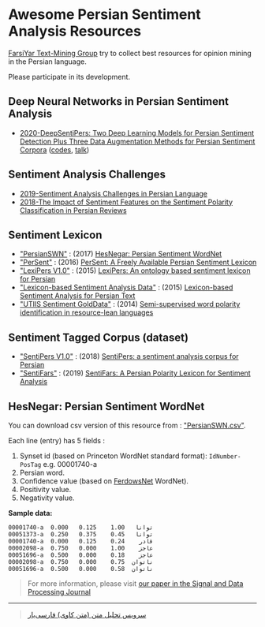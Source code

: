 # Awesome Persian Sentiment Analysis Resources
[FarsiYar Text-Mining Group](https://text-mining.ir) try to collect best resources for opinion mining in the Persian language.


Please participate in its development.

## Deep Neural Networks in Persian Sentiment Analysis
- [2020-DeepSentiPers: Two Deep Learning Models for Persian Sentiment Detection Plus Three Data Augmentation Methods for Persian Sentiment Corpora](https://arxiv.org/abs/2004.05328) ([codes](https://github.com/JoyeBright/DeepSentiPers), [talk](https://www.researchgate.net/publication/338570412_A_Deep_Persian_Sentiment_Analysis_Framework))

## Sentiment Analysis Challenges
- [2019-Sentiment Analysis Challenges in Persian Language](https://arxiv.org/abs/1907.04407)
- [2018-The Impact of Sentiment Features on the Sentiment Polarity Classification in Persian Reviews](https://profdoc.um.ac.ir/articles/a/1064471.pdf)

## Sentiment Lexicon
- ["PersianSWN"](../master/PersianSWN.csv) : (2017) [HesNegar: Persian Sentiment WordNet](http://jsdp.rcisp.ac.ir/article-1-554-fa.pdf)
- ["PerSent"](../master/PerSent.xlsx) : (2016) [PerSent: A Freely Available Persian Sentiment Lexicon](https://link.springer.com/chapter/10.1007/978-3-319-49685-6_28)
- ["LexiPers V1.0"](../master/LexiPersV1.0.zip) : (2015) [LexiPers: An ontology based sentiment lexicon for Persian](https://www.researchgate.net/profile/Pedram_Hosseini2/publication/317057113_LexiPers_An_ontology_based_sentiment_lexicon_for_Persian/links/59235cf3458515e3d409c04e/LexiPers-An-ontology-based-sentiment-lexicon-for-Persian.pdf)
- ["Lexicon-based Sentiment Analysis Data"](../master/Lexicon-based%20Sentiment%20Analysis.zip) : (2015) [Lexicon-based Sentiment Analysis for Persian Text](https://pdfs.semanticscholar.org/5375/aafd8b4ac9c1dc4c7f5f3119304f38c1c785.pdf)
- ["UTIIS Sentiment GoldData"](../master/UTIIS-Sentiment-golddata.zip) : (2014) [Semi-supervised word polarity identification in resource-lean languages](https://www.sciencedirect.com/science/article/pii/S0893608014001269)

## Sentiment Tagged Corpus (dataset)
- ["SentiPers V1.0"](../master/SentiPersV1.0.rar) : (2018) [SentiPers: a sentiment analysis corpus for Persian](https://arxiv.org/ftp/arxiv/papers/1801/1801.07737.pdf)
- ["SentiFars"](../master/Labeled-Sentences.xlsx) : (2019) [SentiFars: A Persian Polarity Lexicon for Sentiment Analysis](https://www.researchgate.net/publication/335877038_SentiFars_A_Persian_Polarity_Lexicon_for_Sentiment_Analysis)

## HesNegar: Persian Sentiment WordNet 
You can download csv version of this resource from : ["PersianSWN.csv"](../master/PersianSWN.csv).


Each line (entry) has 5 fields :
1. Synset id (based on Princeton WordNet standard format): ```IdNumber-PosTag``` e.g. 00001740-a
2. Persian word.
3. Confidence value (based on [FerdowsNet](http://jsdp.rcisp.ac.ir/article-1-554-fa.pdf) WordNet).
4. Positivity value.
5. Negativity value. 


**Sample data:**
```
00001740-a	توانا	1.00	0.125	0.000
00051373-a	توانا	0.45	0.375	0.250
00001740-a	قادر	0.24	0.125	0.000
00002098-a	عاجز	1.00	0.000	0.750
00051696-a	عاجز	0.18	0.000	0.500
00002098-a	ناتوان	0.75	0.000	0.750
00051696-a	ناتوان	0.58	0.000	0.500
```


> For more information, please visit [our paper in the Signal and Data Processing Journal](http://jsdp.rcisp.ac.ir/article-1-554-en.html "HesNegar: Persian Sentiment WordNet")

---

> [سرویس تحلیل متن (متن کاوی) فارسی‌یار](https://text-mining.ir "مجموعه ابزارهای پردازش متن برای زبان فارسی")
